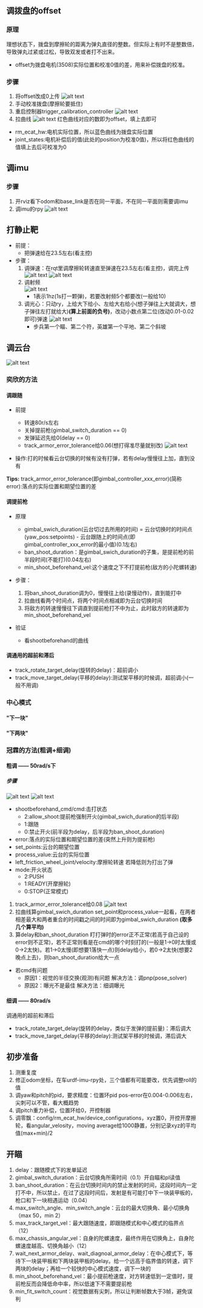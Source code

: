 ## 调拨盘的offset

### 原理
理想状态下，拨盘到摩擦轮的距离为弹丸直径的整数。但实际上有时不是整数倍，导致弹丸过紧或过松，导致双发或者打不出来。
* offset为拨盘电机(3508)实际位置和校准0值的差，用来补偿拨盘的校准。

### 步骤
1. 将offset改成0上传
  ![alt text](../../md中的图片/offset1.png)
2. 手动校准拨盘(摩擦轮要抵住)
3. 重启控制器trigger_calibration_controller
  ![alt text](../../md中的图片/offset3.png)
4. 拉曲线
  ![alt text](../../md中的图片/offset2.png)
  红色曲线对应的数即为offset，填上去即可
  * rm_ecat_hw:电机实际位置，所以蓝色曲线为拨盘实际位置
  * joint_states:电机补偿后的值(此处的position为校准0值)，所以将红色曲线的值填上去后可校准为0

## 调imu

### 步骤
1. 开rviz看下odom和base_link是否在同一平面，不在同一平面则需要调imu
2. 调imu的rpy
   ![alt text](../../md中的图片/调imu.png)

## 打静止靶
* 前提：
  * 把弹速给在23.5左右(看主控)
* 步骤：
  1. 调弹速：在rqt里调摩擦轮转速直至弹速在23.5左右(看主控)，调完上传
    ![alt text](../../md中的图片/调弹速(摩擦轮转速)_1.png)
    ![alt text](../../md中的图片/调弹速(摩擦轮转速)_2.png)
  2. 调射频  
    ![alt text](../../md中的图片/自瞄调射频.png)
     * 1表示1hz(1s打一颗弹)，若要改射频5个都要改(一般给10)
  3. 调光心：只动ry，上给大下给小、左给大右给小(想子弹往上大就调大，想子弹往左打就给大)**(算上前面的负号)**，改动小数点第二位(改动0.01-0.02即可)弹速
    ![alt text](../../md中的图片/自瞄调光心.png)
     * 步兵第一个瞄、第二个符，英雄第一个平地、第二个斜坡

## 调云台
![alt text](../../md中的图片/云台.png)

### 奕欣的方法
#### 调跟随
* 前提
  * 转速80r/s左右
  * 关掉提前枪(gimbal_switch_duration == 0)
  * 发弹延迟先给0(delay == 0)
  * track_armor_error_tolerance给0.06(想打得准尽量就别改)
![alt text](../../md中的图片/调error.png)

* 操作:打的时候看云台切换的时候有没有打弹，若有delay慢慢往上加，直到没有

**Tips:** track_armor_error_tolerance(即gimbal_controller_xxx_error)(简称error):落点的实际位置和期望位置的差
 
#### 调提前枪
* 原理
  * gimbal_swich_duration(云台切过去所用的时间) = 云台切换时的时间点(yaw_pos:setpoints) - 云台跟随上的时间点(即gimbal_controller_xxx_error的最小值)(0.1左右)
  * ban_shoot_duration：是gimbal_swich_duration的子集，是提前枪的前半段时间(不能打)(0.04左右)
  * min_shoot_beforehand_vel:这个速度之下不打提前枪(敌方的小陀螺转速)

* 步骤：
  1. 将ban_shoot_duration调为0，慢慢往上给(录慢动作)，直到能打中
  2. 拉曲线看两个时间点，将两个时间点相减即为云台切换时间
  3. 将敌方的转速慢慢往下调直到提前枪打不中为止，此时敌方的转速即为min_shoot_beforehand_vel

* 验证
  * 看shootbeforehand的曲线

#### 调通用的超前和滞后
* track_rotate_target_delay(旋转的delay)：超前调小
* track_move_target_delay(平移的delay):测试架平移的时候调，超前调小(一般不用调)

### 中心模式

#### "下一块"

#### "下两块"

### 冠霖的方法(粗调+细调)

#### 粗调 —— 50rad/s下
##### 步骤
![alt text](../../md中的图片/云台.png)
![alt text](../../md中的图片/云台曲线.png)
* shootbeforehand_cmd/cmd:击打状态
  * 2:allow_shoot:提前枪强制开火(gimbal_swich_duration的后半段)
  * 1:跟随
  * 0:禁止开火(前半段为delay，后半段为ban_shoot_duration)
* error:落点的实际位置和期望位置的差(突然上升则为提前枪)
* set_points:云台的期望位置
* process_value:云台的实际位置
* left_friction_wheel_joint/velocity:摩擦轮转速 若降低则为打出了弹
* mode:开火状态
  * 2:PUSH
  * 1:READY(开摩擦轮)
  * 0:STOP(正常模式)

1. track_armor_error_tolerance给0.08
   ![alt text](../../md中的图片/调error.png)
2. 拉曲线算gimbal_swich_duration
   set_point和process_value一起看，在两者相差最大和两者重合的时间戳之间的时间即为gimbal_swich_duration **(取多几个算平均)**
3. 算delay和ban_shoot_duration
   盯打弹时的error正不正常(若高于自己设的error则不正常)，若不正常则看是在cmd的哪个时刻打的(一般是1->0时太慢或0->2太快)。若1->0太慢(即想要1落快一点)则delay给小，若0->2太快(想要2晚点上去)，则ban_shoot_duration给大一点

* 若cmd有问题 
  * 原因1：视觉的半径交换(观测)有问题
    解决方法：调pnp(pose_solver)
  * 原因2：曝光不是最佳
    解决方法：细调曝光  

#### 细调 —— 80rad/s
调通用的超前和滞后
* track_rotate_target_delay(旋转的delay，类似于发弹的提前量)：滞后调大
* track_move_target_delay(平移的delay):测试架平移的时候调，滞后调大

## 初步准备

1. 测重复度
2. 修正odom坐标，在车urdf-imu-rpy处，三个值都有可能要改，优先调整roll的值
3. 调yaw和pitch的pid，要求精度：位置环pid pos-error在0.004-0.006左右，尖刺可以不管，看大概趋势
4. 调pitch重力补偿，位置环给0，开控制器
5. 调零飘：config/rm_ecat_hw/device_configurations，xyz置0，开控开摩擦轮，看angular_velosity，moving average给1000静置，分别记录xyz的平均值(max+min)/2

## 开瞄

1. delay：跟随模式下的发单延迟
2. gimbal_switch_duration：云台切换角所需时间（0.1）开自瞄和pl读值
3. ban_shoot_duration：在云台切换时间内的禁止发射的时间，这段时间内一定打不中，所以禁止，在过了这段时间后，发射是有可能打中下一块装甲板的，枪口和下一块相遇运动（0.04）
4. max_switch_angle、min_switch_angle：云台的最大切换角、最小切换角（max 50，min 2）
5. max_track_target_vel：最大跟随速度，即跟随模式和中心模式的临界点（12）
6. max_chassis_angular_vel：自身的陀螺速度，最终作用在切换角上，自身陀螺速度越高、切换角越小（12）
7.  wait_next_armor_delay、wait_diagnoal_armor_delay：在中心模式下，等待下一块装甲板和下两块装甲板的delay。给一个远高于临界值的转速，调下两块的delay；再给一个较快的中心模式速度，调下一块的
8.  min_shoot_beforehand_vel：最小提前枪速度，对方转速低到一定值时，提前枪反而会降低命中率，所以低速下不需要提前枪
9.  min_fit_switch_count：视觉数据有尖刺，所以让判断帧数大于3帧，避免误判
